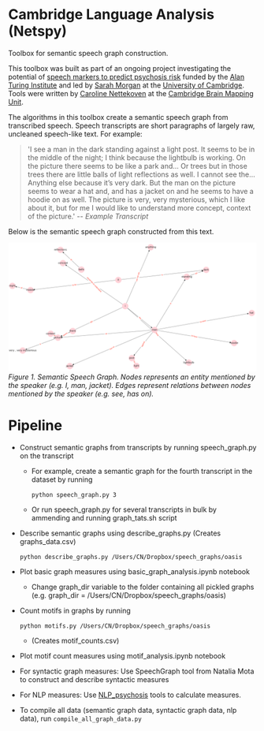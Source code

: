 # Cambridge Language Analysis (Netspy)
Toolbox for semantic speech graph construction.

This toolbox was built as part of an ongoing project investigating the potential of [speech markers to predict psychosis risk](https://www.turing.ac.uk/research/research-projects/towards-incoherent-speech-predictor-psychosis-risk) funded by the [Alan Turing Institute](https://www.turing.ac.uk) and led by [Sarah Morgan](https://www.neuroscience.cam.ac.uk/directory/profile.php?SarahMorgan) at the [University of Cambridge](https://www.cam.ac.uk). Tools were written by [Caroline Nettekoven](https://www.neuroscience.cam.ac.uk/directory/profile.php?caronettekoven) at the  [Cambridge Brain Mapping Unit](http://www.bmu.psychiatry.cam.ac.uk).

The algorithms in this toolbox create a semantic speech graph from transcribed speech. Speech transcripts are short paragraphs of largely raw, uncleaned speech-like text. For example:

> 'I see a man in the dark standing against a light post. It seems to be in the middle of the night; I think because the lightbulb is working. On the picture there seems to be like a park and... Or trees but in those trees there are little balls of light reflections as well. I cannot see the… Anything else because it’s very dark. But the man on the picture seems to wear a hat and, and has a jacket on and he seems to have a hoodie on as well. The picture is very, very mysterious, which I like about it, but for me I would like to understand more concept, context of the picture.'
> -- <cite>Example Transcript</cite>

Below is the semantic speech graph constructed from this text.

![Semantic speech graph example](semantic_speech_graph_example.png)
*Figure 1. Semantic Speech Graph. Nodes represents an entity mentioned by the speaker (e.g. I, man, jacket). Edges represent relations between nodes mentioned by the speaker (e.g. see, has on).*

# Pipeline
- Construct semantic graphs from transcripts by running speech_graph.py on the transcript
  - For example, create a semantic graph for the fourth transcript in the dataset by running 
    ```console
    python speech_graph.py 3
    ```
  - Or run speech_graph.py for several transcripts in bulk by ammending and running graph_tats.sh script

- Describe semantic graphs using describe_graphs.py (Creates graphs_data.csv)
  ```console
  python describe_graphs.py /Users/CN/Dropbox/speech_graphs/oasis
  ```
  
- Plot basic graph measures using basic_graph_analysis.ipynb notebook
  - Change graph_dir variable to the folder containing all pickled graphs (e.g. graph_dir = /Users/CN/Dropbox/speech_graphs/oasis)
  
- Count motifs in graphs by running
  ```console
  python motifs.py /Users/CN/Dropbox/speech_graphs/oasis
  ```
  - (Creates motif_counts.csv)

- Plot motif count measures using motif_analysis.ipynb notebook

- For syntactic graph measures: Use SpeechGraph tool from Natalia Mota to construct and describe syntactic measures
- For NLP measures: Use [NLP_psychosis](https://github.com/carobellum/NLP_psychosis) tools to calculate measures. 
- To compile all data (semantic graph data, syntactic graph data, nlp data), run ```compile_all_graph_data.py```